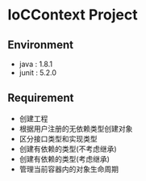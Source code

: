 # IoCContext Project

## Environment

- java : 1.8.1
- junit : 5.2.0

## Requirement

- 创建工程
- 根据用户注册的无依赖类型创建对象
- 区分接口类型和实现类型
- 创建有依赖的类型(不考虑继承)
- 创建有依赖的类型(考虑继承)
- 管理当前容器内的对象生命周期
